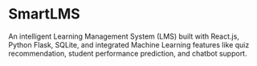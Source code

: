 # SmartLMS
An intelligent Learning Management System (LMS) built with React.js, Python Flask, SQLite, and integrated Machine Learning features like quiz recommendation, student performance prediction, and chatbot support.
